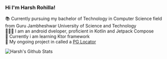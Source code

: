 ### Hi I'm Harsh Rohilla!

📚 Currently pursuing my bachelor of Technology in Computer Science field from Guru Jambheshwar University of Science and Technology<br/>
👨🏻‍💻 I am an android dveloper, proficient in Kotlin and Jetpack Compose<br/>
💭 Currently i am learning Ktor framework<br/>
📍 My ongoing project in called a [PG Locator](https://github.com/HarshRohilla1/PG-Locator-)<br/>

![Harsh's Github Stats](https://github-readme-stats.vercel.app/api?username=harshrohilla1&theme=vue-dark&show_icons=true)

